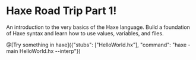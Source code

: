 # Haxe Road Trip Part 1!
An introduction to the very basics of the Haxe language. Build a foundation of Haxe syntax and learn how to use values, variables, and files.

@[Try something in haxe]({"stubs": ["HelloWorld.hx"], "command": "haxe -main HelloWorld.hx --interp"})